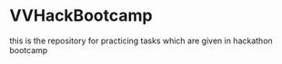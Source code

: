 # VVHackBootcamp

this is the repository for practicing tasks which are given in hackathon bootcamp
